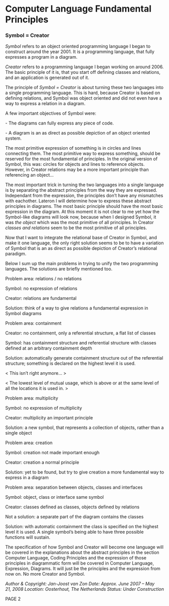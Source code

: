 ﻿Computer Language Fundamental Principles
========================================

### **Symbol = Creator**
*Symbol*  refers to an object oriented programming language I began to construct around the year 2001. It is a programming language, that fully expresses a program in a diagram.

*Creator*  refers to a programming language I began working on around 2006. The basic principle of it is, that you start off defining classes and relations, and an application is generated out of it.

The principle of *Symbol = Creator* is about turning these two languages into a single programming language. This is hard, because Creator is based on defining relations, and Symbol was object oriented and did not even have a way to express a relation in a diagram.

A few important objectives of Symbol were:

\- The diagrams can fully express any piece of code. 

\- A diagram is an as direct as possible depiction of an object oriented system.

The most primitive expression of something is in circles and lines connecting them.
The most primitive way to express something, should be reserved for the most fundamental of principles. In the original version of Symbol, this was: circles for objects and lines to reference objects. However, in Creator relations may be a more important principle than referencing an object…

The most important trick in turning the two languages into a single language is by separating the abstract principles from the way they are expressed. Independant from the expression, the principles don’t have any mismatches with eachother. Lateron I will determine how to express these abstract principles in diagrams. The most basic principle should have the most basic expression in the diagram. At this moment it is not clear to me yet how the Symbol-like diagrams will look now, because when I designed Symbol, it was *the object* which was the most primitive of all principles. In Creator *classes and relations* seem to be the most primitive of all principles.

Now that I want to integrate the relational base of Creator in Symbol, and make it one language, the only right solution seems to be to have a variation of Symbol that is an as direct as possible depiction of Creator’s relational paradigm.

Below I sum up the main problems in trying to unify the two programming languages. The solutions are briefly mentioned too.

Problem area: relations / no relations

Symbol: no expression of relations

Creator: relations are fundamental

Solution: think of a way to give relations a fundamental expression in Symbol diagrams

Problem area: containment

Creator: no containment, only a referential structure, a flat list of classes

Symbol: has containment structure and referential structure with classes defined at an arbitrary containment depth

Solution: automatically generate containment structure out of the referential structure; something is declared on the highest level it is used.

< This isn’t right anymore… >

< The lowest level of mutual usage, which is above or at the same level of all the locations it is used in. >

Problem area: multiplicity

Symbol: no expression of multiplicity

Creator: multiplicity an important principle

Solution: a new symbol, that represents a collection of objects, rather than a single object

Problem area: creation

Symbol: creation not made important enough

Creator: creation a normal principle

Solution: yet to be found, but try to give creation a more fundamental way to express in a diagram

Problem area: separation between objects, classes and interfaces

Symbol: object, class or interface same symbol

Creator: classes defined as classes, objects defined by relations

Not a solution: a separate part of the diagram contains the classes

Solution: with automatic containment the class is specified on the highest level it is used. A single symbol’s being able to have three possible functions will sustain.

The specification of how Symbol and Creator will become one language will be covered in the explanations about the abstract principles in the section Computer Language, Coding Principles and the expression of those principles in diagrammatic form will be covered in Computer Language, Expression, Diagrams. It will just be the principles and the expression from now on. No more Creator and Symbol.

*Author & Copyright: Jan-Joost van Zon        Date: Approx. June 2007 – May 21, 2008        Location: Oosterhout, The Netherlands        Status: Under Construction*

PAGE  2

